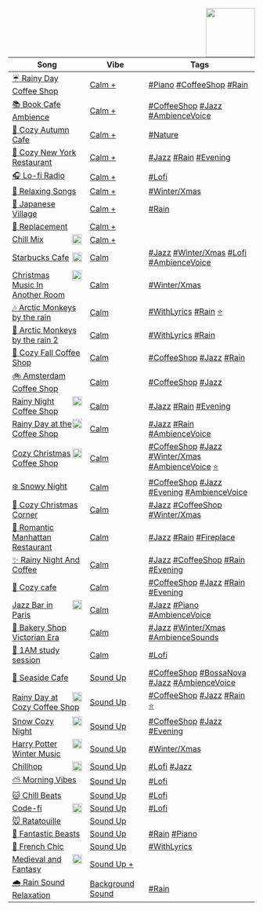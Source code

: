 <img style="float: right"  width="100" src="https://github.com/joanafonsogomes/AmbienceSongs/blob/main/Images/header.JPG">

| Song                                                                                                                                                                                      | Vibe                                                                                                        | Tags                                                                                                                                                                                                                                                                                                                                                                                                                                                                                                               |
|-------------------------------------------------------------------------------------------------------------------------------------------------------------------------------------------|-------------------------------------------------------------------------------------------------------------|--------------------------------------------------------------------------------------------------------------------------------------------------------------------------------------------------------------------------------------------------------------------------------------------------------------------------------------------------------------------------------------------------------------------------------------------------------------------------------------------------------------------|
| [:umbrella: Rainy Day Coffee Shop](https://youtu.be/mkgylOJSdhE)                                                                                                                          | [Calm +](https://github.com/joanafonsogomes/AmbienceSongs/tree/main/Ambience_mds/Types/1_Calm%2B)           | [#Piano](https://github.com/joanafonsogomes/AmbienceSongs/tree/main/Ambience_mds/Tags/Piano) [#CoffeeShop](https://github.com/joanafonsogomes/AmbienceSongs/tree/main/Ambience_mds/Tags/CoffeeShop) [#Rain](https://github.com/joanafonsogomes/AmbienceSongs/tree/main/Ambience_mds/Tags/Rain)                                                                                                                                                                                                                     |
| [:books: Book Cafe Ambience](https://youtu.be/yJR3i1c42i8)                                                                                                                                | [Calm +](https://github.com/joanafonsogomes/AmbienceSongs/tree/main/Ambience_mds/Types/1_Calm%2B)           | [#CoffeeShop](https://github.com/joanafonsogomes/AmbienceSongs/tree/main/Ambience_mds/Tags/CoffeeShop) [#Jazz](https://github.com/joanafonsogomes/AmbienceSongs/tree/main/Ambience_mds/Tags/Jazz) [#AmbienceVoice](https://github.com/joanafonsogomes/AmbienceSongs/tree/main/Ambience_mds/Tags/AmbienceVoice)                                                                                                                                                                                                     |
| [:fallen_leaf: Cozy Autumn Cafe](https://youtu.be/y_6QQA8fPgE)                                                                                                                            | [Calm +](https://github.com/joanafonsogomes/AmbienceSongs/tree/main/Ambience_mds/Types/1_Calm%2B)           | [#Nature](https://github.com/joanafonsogomes/AmbienceSongs/tree/main/Ambience_mds/Tags/Nature)                                                                                                                                                                                                                                                                                                                                                                                                                     |
| [:wine_glass: Cozy New York Restaurant](https://youtu.be/YWD2Z14w99Y)                                                                                                                     | [Calm +](https://github.com/joanafonsogomes/AmbienceSongs/tree/main/Ambience_mds/Types/1_Calm%2B)           | [#Jazz](https://github.com/joanafonsogomes/AmbienceSongs/tree/main/Ambience_mds/Tags/Jazz) [#Rain](https://github.com/joanafonsogomes/AmbienceSongs/tree/main/Ambience_mds/Tags/Rain) [#Evening](https://github.com/joanafonsogomes/AmbienceSongs/tree/main/Ambience_mds/Tags/Evening)                                                                                                                                                                                                                             |
| [:headphones: Lo-fi Radio](https://youtu.be/5qap5aO4i9A)                                                                                                                                  | [Calm +](https://github.com/joanafonsogomes/AmbienceSongs/tree/main/Ambience_mds/Types/1_Calm%2B)           | [#Lofi](https://github.com/joanafonsogomes/AmbienceSongs/tree/main/Ambience_mds/Tags/Lofi)                                                                                                                                                                                                                                                                                                                                                                                                                         |
| [:christmas_tree: Relaxing Songs](https://youtu.be/7LkNYNeJ424)                                                                                                                           | [Calm +](https://github.com/joanafonsogomes/AmbienceSongs/tree/main/Ambience_mds/Types/1_Calm%2B)           | [#Winter/Xmas](https://github.com/joanafonsogomes/AmbienceSongs/tree/main/Ambience_mds/Tags/WinterXmas)                                                                                                                                                                                                                                                                                                                                                                                                            |
| [:cherry_blossom: Japanese Village](https://youtu.be/w_zNPScqBb8)                                                                                                                         | [Calm +](https://github.com/joanafonsogomes/AmbienceSongs/tree/main/Ambience_mds/Types/1_Calm%2B)           | [#Rain](https://github.com/joanafonsogomes/AmbienceSongs/tree/main/Ambience_mds/Tags/Rain)                                                                                                                                                                                                                                                                                                                                                                                                                         |
| [:ear_of_rice: Replacement](https://youtu.be/lNn18F51bfo)                                                                                                                                 | [Calm +](https://github.com/joanafonsogomes/AmbienceSongs/tree/main/Ambience_mds/Types/1_Calm%2B)           |                                                                                                                                                                                                                                                                                                                                                                                                                                                                                                                    |
| [<img style="float: right"  width="21" src="https://github.com/joanafonsogomes/AmbienceSongs/blob/main/Images/chill-emoji.png"> Chill Mix](https://youtu.be/lWgvuOuZHfg)                  | [Calm +](https://github.com/joanafonsogomes/AmbienceSongs/tree/main/Ambience_mds/Types/1_Calm%2B)           |                                                                                                                                                                                                                                                                                                                                                                                                                                                                                                                    |
| [<img style="float: right"  width="20" src="https://github.com/joanafonsogomes/AmbienceSongs/blob/main/Images/starbucks2.png"> Starbucks Cafe](https://youtu.be/QVL3XIjfTxc)              | [Calm](https://github.com/joanafonsogomes/AmbienceSongs/tree/main/Ambience_mds/Types/2_Calm)                | [#Jazz](https://github.com/joanafonsogomes/AmbienceSongs/tree/main/Ambience_mds/Tags/Jazz) [#Winter/Xmas](https://github.com/joanafonsogomes/AmbienceSongs/tree/main/Ambience_mds/Tags/WinterXmas) [#Lofi](https://github.com/joanafonsogomes/AmbienceSongs/tree/main/Ambience_mds/Tags/Lofi) [#AmbienceVoice](https://github.com/joanafonsogomes/AmbienceSongs/tree/main/Ambience_mds/Tags/AmbienceVoice)                                                                                                         |
| [<img style="float: right"  width="21" src="https://github.com/joanafonsogomes/AmbienceSongs/blob/main/Images/xmas.png"> Christmas Music In Another Room](https://youtu.be/NiW7CBz2Qfs) | [Calm](https://github.com/joanafonsogomes/AmbienceSongs/tree/main/Ambience_mds/Types/2_Calm)                | [#Winter/Xmas](https://github.com/joanafonsogomes/AmbienceSongs/tree/main/Ambience_mds/Tags/WinterXmas)                                                                                                                                                                                                                                                                                                                                                                                                            |
| [:notes: Arctic Monkeys by the rain](https://youtu.be/IDaiOx4E53I)                                                                                                                        | [Calm](https://github.com/joanafonsogomes/AmbienceSongs/tree/main/Ambience_mds/Types/2_Calm)                | [#WithLyrics](https://github.com/joanafonsogomes/AmbienceSongs/tree/main/Ambience_mds/Tags/Lyrics) [#Rain](https://github.com/joanafonsogomes/AmbienceSongs/tree/main/Ambience_mds/Tags/Rain) [:star:](https://github.com/joanafonsogomes/AmbienceSongs/tree/main/Ambience_mds/Tags/Fav)                                                                                                                                                                                                                           |
| [:monkey: Arctic Monkeys by the rain 2](https://youtu.be/HQhXMDkAXTs)                                                                                                                     | [Calm](https://github.com/joanafonsogomes/AmbienceSongs/tree/main/Ambience_mds/Types/2_Calm)                | [#WithLyrics](https://github.com/joanafonsogomes/AmbienceSongs/tree/main/Ambience_mds/Tags/Lyrics) [#Rain](https://github.com/joanafonsogomes/AmbienceSongs/tree/main/Ambience_mds/Tags/Rain)                                                                                                                                                                                                                                                                                                                      |
| [:orange_heart: Cozy Fall Coffee Shop](https://youtu.be/VMAPTo7RVCo)                                                                                                                      | [Calm](https://github.com/joanafonsogomes/AmbienceSongs/tree/main/Ambience_mds/Types/2_Calm)                | [#CoffeeShop](https://github.com/joanafonsogomes/AmbienceSongs/tree/main/Ambience_mds/Tags/CoffeeShop) [#Jazz](https://github.com/joanafonsogomes/AmbienceSongs/tree/main/Ambience_mds/Tags/Jazz) [#Rain](https://github.com/joanafonsogomes/AmbienceSongs/tree/main/Ambience_mds/Tags/Rain)                                                                                                                                                                                                                       |
| [:bike: Amsterdam Coffee Shop](https://youtu.be/ymLNcAwYmBM)                                                                                                                              | [Calm](https://github.com/joanafonsogomes/AmbienceSongs/tree/main/Ambience_mds/Types/2_Calm)                | [#CoffeeShop](https://github.com/joanafonsogomes/AmbienceSongs/tree/main/Ambience_mds/Tags/CoffeeShop) [#Jazz](https://github.com/joanafonsogomes/AmbienceSongs/tree/main/Ambience_mds/Tags/Jazz)                                                                                                                                                                                                                                                                                                                  |
| [<img style="float: right"  width="20" src="https://github.com/joanafonsogomes/AmbienceSongs/blob/main/Images/rain_night.png"> Rainy Night Coffee Shop](https://youtu.be/c0_ejQQcrwI)     | [Calm](https://github.com/joanafonsogomes/AmbienceSongs/tree/main/Ambience_mds/Types/2_Calm)                | [#Jazz](https://github.com/joanafonsogomes/AmbienceSongs/tree/main/Ambience_mds/Tags/Jazz) [#Rain](https://github.com/joanafonsogomes/AmbienceSongs/tree/main/Ambience_mds/Tags/Rain) [#Evening](https://github.com/joanafonsogomes/AmbienceSongs/tree/main/Ambience_mds/Tags/Evening)                                                                                                                                                                                                                             |
| [<img style="float: right"  width="20" src="https://github.com/joanafonsogomes/AmbienceSongs/blob/main/Images/coffee.png"> Rainy Day at the Coffee Shop](https://youtu.be/iD4dMdpNe_I)    | [Calm](https://github.com/joanafonsogomes/AmbienceSongs/tree/main/Ambience_mds/Types/2_Calm)                | [#Jazz](https://github.com/joanafonsogomes/AmbienceSongs/tree/main/Ambience_mds/Tags/Jazz) [#Rain](https://github.com/joanafonsogomes/AmbienceSongs/tree/main/Ambience_mds/Tags/Rain) [#AmbienceVoice](https://github.com/joanafonsogomes/AmbienceSongs/tree/main/Ambience_mds/Tags/AmbienceVoice)                                                                                                                                                                                                                 |
| [<img style="float: right"  width="20" src="https://github.com/joanafonsogomes/AmbienceSongs/blob/main/Images/mistletoe.png"> Cozy Christmas Coffee Shop](https://youtu.be/9a9GixtqVP4)   | [Calm](https://github.com/joanafonsogomes/AmbienceSongs/tree/main/Ambience_mds/Types/2_Calm)                | [#CoffeeShop](https://github.com/joanafonsogomes/AmbienceSongs/tree/main/Ambience_mds/Tags/CoffeeShop) [#Jazz](https://github.com/joanafonsogomes/AmbienceSongs/tree/main/Ambience_mds/Tags/Jazz) [#Winter/Xmas](https://github.com/joanafonsogomes/AmbienceSongs/tree/main/Ambience_mds/Tags/WinterXmas) [#AmbienceVoice](https://github.com/joanafonsogomes/AmbienceSongs/tree/main/Ambience_mds/Tags/AmbienceVoice) [:star:](https://github.com/joanafonsogomes/AmbienceSongs/tree/main/Ambience_mds/Tags/Fav)  |
| [:snowflake: Snowy Night](https://youtu.be/OeYEmBDa5Hw)                                                                                                                                   | [Calm](https://github.com/joanafonsogomes/AmbienceSongs/tree/main/Ambience_mds/Types/2_Calm)                | [#CoffeeShop](https://github.com/joanafonsogomes/AmbienceSongs/tree/main/Ambience_mds/Tags/CoffeeShop) [#Jazz](https://github.com/joanafonsogomes/AmbienceSongs/tree/main/Ambience_mds/Tags/Jazz) [#Evening](https://github.com/joanafonsogomes/AmbienceSongs/tree/main/Ambience_mds/Tags/Evening) [#AmbienceVoice](https://github.com/joanafonsogomes/AmbienceSongs/tree/main/Ambience_mds/Tags/AmbienceVoice)                                                                                                    |
| [:ribbon: Cozy Christmas Corner](https://youtu.be/FvMA_kX_qjA)                                                                                                                            | [Calm](https://github.com/joanafonsogomes/AmbienceSongs/tree/main/Ambience_mds/Types/2_Calm)                | [#Jazz](https://github.com/joanafonsogomes/AmbienceSongs/tree/main/Ambience_mds/Tags/Jazz) [#CoffeeShop](https://github.com/joanafonsogomes/AmbienceSongs/tree/main/Ambience_mds/Tags/CoffeeShop) [#Winter/Xmas](https://github.com/joanafonsogomes/AmbienceSongs/tree/main/Ambience_mds/Tags/WinterXmas)                                                                                                                                                                                                          |
| [:rose: Romantic Manhattan Restaurant](https://youtu.be/Cos-1qUyvrc)                                                                                                                      | [Calm](https://github.com/joanafonsogomes/AmbienceSongs/tree/main/Ambience_mds/Types/2_Calm)                | [#Jazz](https://github.com/joanafonsogomes/AmbienceSongs/tree/main/Ambience_mds/Tags/Jazz) [#Rain](https://github.com/joanafonsogomes/AmbienceSongs/tree/main/Ambience_mds/Tags/Rain) [#Fireplace](https://github.com/joanafonsogomes/AmbienceSongs/tree/main/Ambience_mds/Tags/Fireplace)                                                                                                                                                                                                                         |
| [:sparkles: Rainy Night And Coffee](https://youtu.be/lA1ItxM9yIE)                                                                                                                         | [Calm](https://github.com/joanafonsogomes/AmbienceSongs/tree/main/Ambience_mds/Types/2_Calm)                | [#Jazz](https://github.com/joanafonsogomes/AmbienceSongs/tree/main/Ambience_mds/Tags/Jazz) [#CoffeeShop](https://github.com/joanafonsogomes/AmbienceSongs/tree/main/Ambience_mds/Tags/CoffeeShop) [#Rain](https://github.com/joanafonsogomes/AmbienceSongs/tree/main/Ambience_mds/Tags/Rain) [#Evening](https://github.com/joanafonsogomes/AmbienceSongs/tree/main/Ambience_mds/Tags/Evening)                                                                                                                      |
| [:saxophone: Cozy cafe](https://youtu.be/Pfm8M3q-4TY)                                                                                                                                     | [Calm](https://github.com/joanafonsogomes/AmbienceSongs/tree/main/Ambience_mds/Types/2_Calm)                | [#CoffeeShop](https://github.com/joanafonsogomes/AmbienceSongs/tree/main/Ambience_mds/Tags/CoffeeShop) [#Jazz](https://github.com/joanafonsogomes/AmbienceSongs/tree/main/Ambience_mds/Tags/Jazz) [#Rain](https://github.com/joanafonsogomes/AmbienceSongs/tree/main/Ambience_mds/Tags/Rain) [#Evening](https://github.com/joanafonsogomes/AmbienceSongs/tree/main/Ambience_mds/Tags/Evening)                                                                                                                      |
| [<img style="float: right"  width="20" src="https://github.com/joanafonsogomes/AmbienceSongs/blob/main/Images/france.png"> Jazz Bar in Paris](https://youtu.be/cUZbRc0lwjA)               | [Calm](https://github.com/joanafonsogomes/AmbienceSongs/tree/main/Ambience_mds/Types/2_Calm)                | [#Jazz](https://github.com/joanafonsogomes/AmbienceSongs/tree/main/Ambience_mds/Tags/Jazz) [#Piano](https://github.com/joanafonsogomes/AmbienceSongs/tree/main/Ambience_mds/Tags/Piano) [#AmbienceVoice](https://github.com/joanafonsogomes/AmbienceSongs/tree/main/Ambience_mds/Tags/AmbienceVoice)                                                                                                                                                                                                               |
| [:womans_hat: Bakery Shop Victorian Era](https://youtu.be/-sNRUZknXSk)                                                                                                                    | [Calm](https://github.com/joanafonsogomes/AmbienceSongs/tree/main/Ambience_mds/Types/2_Calm)                | [#Jazz](https://github.com/joanafonsogomes/AmbienceSongs/tree/main/Ambience_mds/Tags/Jazz) [#Winter/Xmas](https://github.com/joanafonsogomes/AmbienceSongs/tree/main/Ambience_mds/Tags/WinterXmas) [#AmbienceSounds](https://github.com/joanafonsogomes/AmbienceSongs/tree/main/Ambience_mds/Tags/AmbienceSounds)                                                                                                                                                                                                  |
| [:crescent_moon: 1AM study session](https://youtu.be/lTRiuFIWV54)                                                                                                                         | [Calm](https://github.com/joanafonsogomes/AmbienceSongs/tree/main/Ambience_mds/Types/2_Calm)                | [#Lofi](https://github.com/joanafonsogomes/AmbienceSongs/tree/main/Ambience_mds/Tags/Lofi)                                                                                                                                                                                                                                                                                                                                                                                                                         |
| [:shell: Seaside Cafe](https://youtu.be/I-hkxnPfhlQ)                                                                                                                                      | [Sound Up](https://github.com/joanafonsogomes/AmbienceSongs/tree/main/Ambience_mds/Types/3_SoundUp)         | [#CoffeeShop](https://github.com/joanafonsogomes/AmbienceSongs/tree/main/Ambience_mds/Tags/CoffeeShop) [#BossaNova](https://github.com/joanafonsogomes/AmbienceSongs/tree/main/Ambience_mds/Tags/BossaNova) [#Jazz](https://github.com/joanafonsogomes/AmbienceSongs/tree/main/Ambience_mds/Tags/Jazz) [#AmbienceVoice](https://github.com/joanafonsogomes/AmbienceSongs/tree/main/Ambience_mds/Tags/AmbienceVoice)                                                                                                |
| [<img style="float: right"  width="20" src="https://github.com/joanafonsogomes/AmbienceSongs/blob/main/Images/pumpkin.png"> Rainy Day at Cozy Coffee Shop](https://youtu.be/eOcEAUf_R2k)  | [Sound Up](https://github.com/joanafonsogomes/AmbienceSongs/tree/main/Ambience_mds/Types/3_SoundUp)         | [#CoffeeShop](https://github.com/joanafonsogomes/AmbienceSongs/tree/main/Ambience_mds/Tags/CoffeeShop) [#Jazz](https://github.com/joanafonsogomes/AmbienceSongs/tree/main/Ambience_mds/Tags/Jazz) [#Rain](https://github.com/joanafonsogomes/AmbienceSongs/tree/main/Ambience_mds/Tags/Rain) [:star:](https://github.com/joanafonsogomes/AmbienceSongs/tree/main/Ambience_mds/Tags/Fav)                                                                                                                            |
| [<img style="float: right"  width="20" src="https://github.com/joanafonsogomes/AmbienceSongs/blob/main/Images/couch.png"> Snow Cozy Night](https://youtu.be/rrzTNw7ouLU)                  | [Sound Up](https://github.com/joanafonsogomes/AmbienceSongs/tree/main/Ambience_mds/Types/3_SoundUp)         | [#CoffeeShop](https://github.com/joanafonsogomes/AmbienceSongs/tree/main/Ambience_mds/Tags/CoffeeShop) [#Jazz](https://github.com/joanafonsogomes/AmbienceSongs/tree/main/Ambience_mds/Tags/Jazz) [#Evening](https://github.com/joanafonsogomes/AmbienceSongs/tree/main/Ambience_mds/Tags/Evening)                                                                                                                                                                                                                 |
| [<img style="float: right"  width="20" src="https://github.com/joanafonsogomes/AmbienceSongs/blob/main/Images/hp.png"> Harry Potter Winter Music](https://youtu.be/7smahC_IAiY)           | [Sound Up](https://github.com/joanafonsogomes/AmbienceSongs/tree/main/Ambience_mds/Types/3_SoundUp)         | [#Winter/Xmas](https://github.com/joanafonsogomes/AmbienceSongs/tree/main/Ambience_mds/Tags/WinterXmas)                                                                                                                                                                                                                                                                                                                                                                                                            |
| [<img style="float: right"  width="20" src="https://github.com/joanafonsogomes/AmbienceSongs/blob/main/Images/teddybear.png"> Chillhop](https://youtu.be/s49CT4DTAkw)                     | [Sound Up](https://github.com/joanafonsogomes/AmbienceSongs/tree/main/Ambience_mds/Types/3_SoundUp)         | [#Lofi](https://github.com/joanafonsogomes/AmbienceSongs/tree/main/Ambience_mds/Tags/Lofi) [#Jazz](https://github.com/joanafonsogomes/AmbienceSongs/tree/main/Ambience_mds/Tags/Jazz)                                                                                                                                                                                                                                                                                                                              |
| [:partly_sunny: Morning Vibes](https://youtu.be/iZKheuGN63A)                                                                                                                              | [Sound Up](https://github.com/joanafonsogomes/AmbienceSongs/tree/main/Ambience_mds/Types/3_SoundUp)         | [#Lofi](https://github.com/joanafonsogomes/AmbienceSongs/tree/main/Ambience_mds/Tags/Lofi)                                                                                                                                                                                                                                                                                                                                                                                                                         |
| [:cat: Chill Beats](https://youtu.be/rA56B4JyTgI)                                                                                                                                         | [Sound Up](https://github.com/joanafonsogomes/AmbienceSongs/tree/main/Ambience_mds/Types/3_SoundUp)         | [#Lofi](https://github.com/joanafonsogomes/AmbienceSongs/tree/main/Ambience_mds/Tags/Lofi)                                                                                                                                                                                                                                                                                                                                                                                                                         |
| [<img style="float: right"  width="20" src="https://github.com/joanafonsogomes/AmbienceSongs/blob/main/Images/coding.png"> Code-fi](https://youtu.be/f02mOEt11OQ)                         | [Sound Up](https://github.com/joanafonsogomes/AmbienceSongs/tree/main/Ambience_mds/Types/3_SoundUp)         | [#Lofi](https://github.com/joanafonsogomes/AmbienceSongs/tree/main/Ambience_mds/Tags/Lofi)                                                                                                                                                                                                                                                                                                                                                                                                                         |
| [:mouse: Ratatouille](https://youtu.be/RXZiMZSkPeY)                                                                                                                                       | [Sound Up](https://github.com/joanafonsogomes/AmbienceSongs/tree/main/Ambience_mds/Types/3_SoundUp)         |                                                                                                                                                                                                                                                                                                                                                                                                                                                                                                                    |
| [:dragon: Fantastic Beasts](https://youtu.be/SmkF4wvpH_4)                                                                                                                                 | [Sound Up](https://github.com/joanafonsogomes/AmbienceSongs/tree/main/Ambience_mds/Types/3_SoundUp)         | [#Rain](https://github.com/joanafonsogomes/AmbienceSongs/tree/main/Ambience_mds/Tags/Rain) [#Piano](https://github.com/joanafonsogomes/AmbienceSongs/tree/main/Ambience_mds/Tags/Piano)                                                                                                                                                                                                                                                                                                                            |
| [:wine_glass: French Chic](https://youtu.be/8B9HwsdKKIQ)                                                                                                                                  | [Sound Up](https://github.com/joanafonsogomes/AmbienceSongs/tree/main/Ambience_mds/Types/3_SoundUp)         | [#WithLyrics](https://github.com/joanafonsogomes/AmbienceSongs/tree/main/Ambience_mds/Tags/Lyrics)                                                                                                                                                                                                                                                                                                                                                                                                                 |
| [<img style="float: right"  width="20" src="https://github.com/joanafonsogomes/AmbienceSongs/blob/main/Images/mage.png"> Medieval and Fantasy](https://youtu.be/VnwD8zsGl2Y)              | [Sound Up +](https://github.com/joanafonsogomes/AmbienceSongs/tree/main/Ambience_mds/Types/4_SoundUp+)      |                                                                                                                                                                                                                                                                                                                                                                                                                                                                                                                    |
| [:cloud_with_rain: Rain Sound Relaxation](https://youtu.be/8plwv25NYRo)                                                                                                                   | [Background Sound](https://github.com/joanafonsogomes/AmbienceSongs/tree/main/Ambience_mds/Types/5_BgSound) | [#Rain](https://github.com/joanafonsogomes/AmbienceSongs/tree/main/Ambience_mds/Tags/Rain)                                                                                                                                                                                                                                                                                                                                                                                                                         |


